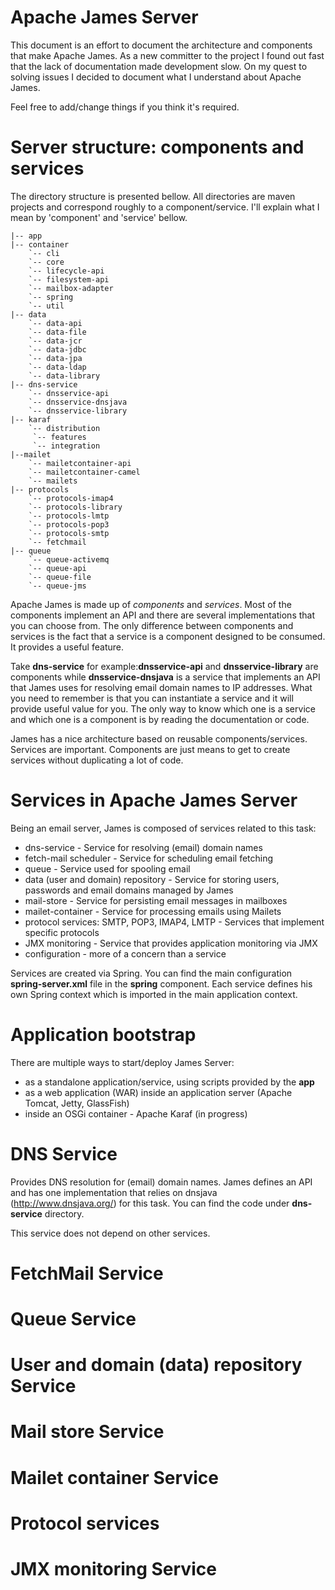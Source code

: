 Apache James Server
===================

This document is an effort to document the architecture and components that make Apache James. As a new committer to
the project I found out fast that the lack of documentation made development slow. On my quest to solving issues I
decided to document what I understand about Apache James.

Feel free to add/change things if you think it's required.

Server structure: components and services
=========================================

The directory structure is presented bellow. All directories are maven projects and correspond roughly to a component/service.
I'll explain what I mean by 'component' and 'service' bellow.

~~~
|-- app
|-- container
    `-- cli
    `-- core
    `-- lifecycle-api
    `-- filesystem-api
    `-- mailbox-adapter
    `-- spring
    `-- util
|-- data
    `-- data-api
    `-- data-file
    `-- data-jcr
    `-- data-jdbc
    `-- data-jpa
    `-- data-ldap
    `-- data-library
|-- dns-service
    `-- dnsservice-api
    `-- dnsservice-dnsjava
    `-- dnsservice-library
|-- karaf
    `-- distribution
     `-- features
     `-- integration
|--mailet
    `-- mailetcontainer-api
    `-- mailetcontainer-camel
    `-- mailets
|-- protocols
    `-- protocols-imap4
    `-- protocols-library
    `-- protocols-lmtp
    `-- protocols-pop3
    `-- protocols-smtp
    `-- fetchmail
|-- queue
    `-- queue-activemq
    `-- queue-api
    `-- queue-file
    `-- queue-jms

~~~

Apache James is made up of *components* and *services*. Most of the components implement an API and there are several
implementations that you can choose from. The only difference between components and services is the fact that a
service is a component designed to be consumed. It provides a useful feature.

Take **dns-service** for example:**dnsservice-api** and **dnsservice-library** are components while **dnsservice-dnsjava**
is a service that implements an API that James uses for resolving email domain names to IP addresses.
What you need to remember is that you can instantiate a service and it will provide useful value for you.
The only way to know which one is a service and which one is a component is by reading the documentation or code.

James has a nice architecture based on reusable components/services. Services are important. Components are just means to
get to create services without duplicating a lot of code.

Services in Apache James Server
===============================

Being an email server, James is composed of services related to this task:

* dns-service - Service for resolving (email) domain names
* fetch-mail scheduler - Service for scheduling email fetching
* queue - Service used for spooling email
* data (user and domain) repository - Service for storing users, passwords and email domains managed by James
* mail-store - Service for persisting email messages in mailboxes
* mailet-container - Service for processing emails using Mailets
* protocol services: SMTP, POP3, IMAP4, LMTP - Services that implement specific protocols
* JMX monitoring - Service that provides application monitoring via JMX
* configuration - more of a concern than a service

Services are created via Spring. You can find the main configuration **spring-server.xml** file in the **spring** component.
Each service defines his own Spring context which is imported in the main application context.

Application bootstrap
=====================

There are multiple ways to start/deploy James Server:

* as a standalone application/service, using scripts provided by the **app**
* as a web application (WAR) inside an application server (Apache Tomcat, Jetty, GlassFish)
* inside an OSGi container - Apache Karaf (in progress)

DNS Service
===========

Provides DNS resolution for (email) domain names. James defines an API and has one implementation that relies on
dnsjava (http://www.dnsjava.org/) for this task. You can find the code under **dns-service** directory.

This service does not depend on other services.

FetchMail Service
=================


Queue Service
=============


User and domain (data) repository Service
=========================================


Mail store Service
==================


Mailet container Service
========================

Protocol services
=================


JMX monitoring Service
======================




